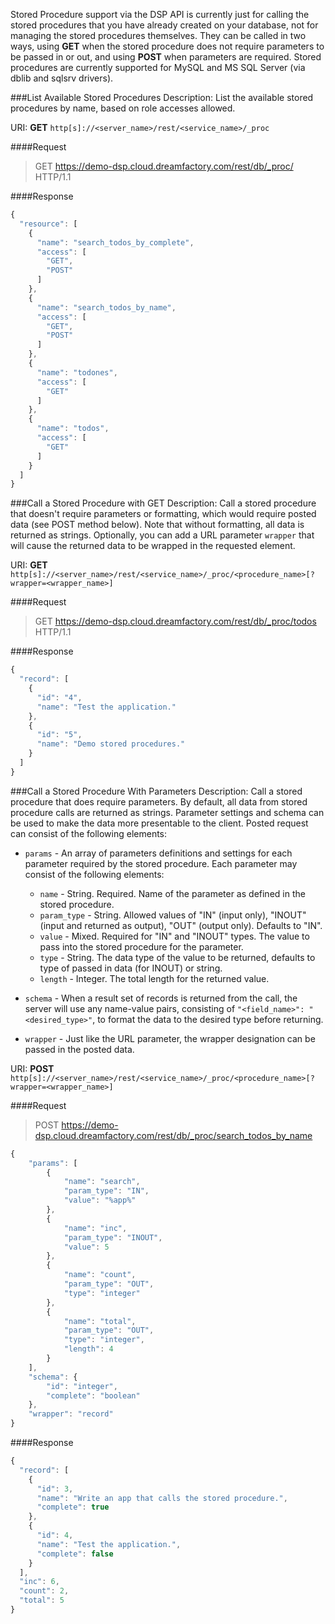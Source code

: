 Stored Procedure support via the DSP API is currently just for calling the stored procedures that you have already created on your database, not for managing the stored procedures themselves. They can be called in two ways, using **GET** when the stored procedure does not require parameters to be passed in or out, and using **POST** when parameters are required. Stored procedures are currently supported for MySQL and MS SQL Server (via dblib and sqlsrv drivers). 

###List Available Stored Procedures
Description:  List the available stored procedures by name, based on role accesses allowed.

URI: **GET** `http[s]://<server_name>/rest/<service_name>/_proc`

####Request
>GET https://demo-dsp.cloud.dreamfactory.com/rest/db/_proc/ HTTP/1.1

####Response
```javascript
{
  "resource": [
    {
      "name": "search_todos_by_complete",
      "access": [
        "GET",
        "POST"
      ]
    },
    {
      "name": "search_todos_by_name",
      "access": [
        "GET",
        "POST"
      ]
    },
    {
      "name": "todones",
      "access": [
        "GET"
      ]
    },
    {
      "name": "todos",
      "access": [
        "GET"
      ]
    }
  ]
}
```

###Call a Stored Procedure with GET
Description: Call a stored procedure that doesn't require parameters or formatting, which would require posted data (see POST method below). Note that without formatting, all data is returned as strings. Optionally, you can add a URL parameter `wrapper` that will cause the returned data to be wrapped in the requested element.

URI: **GET** `http[s]://<server_name>/rest/<service_name>/_proc/<procedure_name>[?wrapper=<wrapper_name>]`

####Request
>GET https://demo-dsp.cloud.dreamfactory.com/rest/db/_proc/todos HTTP/1.1

####Response
```javascript
{
  "record": [
    {
      "id": "4",
      "name": "Test the application."
    },
    {
      "id": "5",
      "name": "Demo stored procedures."
    }
  ]
}
```

###Call a Stored Procedure With Parameters
Description: Call a stored procedure that does require parameters. By default, all data from stored procedure calls are returned as strings. Parameter settings and schema can be used to make the data more presentable to the client. Posted request can consist of the following elements:

  * `params` - An array of parameters definitions and settings for each parameter required by the stored procedure. Each parameter may consist of the following elements:
    * `name` - String. Required. Name of the parameter as defined in the stored procedure.
    * `param_type` - String. Allowed values of "IN" (input only), "INOUT" (input and returned as output), "OUT" (output only).  Defaults to "IN".
    * `value` - Mixed. Required for "IN" and "INOUT" types. The value to pass into the stored procedure for the parameter.
    * `type` - String. The data type of the value to be returned, defaults to type of passed in data (for INOUT) or string.
    * `length` - Integer. The total length for the returned value.

  * `schema` - When a result set of records is returned from the call, the server will use any name-value pairs, consisting of `"<field_name>": "<desired_type>"`, to format the data to the desired type before returning.
  * `wrapper` - Just like the URL parameter, the wrapper designation can be passed in the posted data.


URI: **POST** `http[s]://<server_name>/rest/<service_name>/_proc/<procedure_name>[?wrapper=<wrapper_name>]`

####Request
>POST https://demo-dsp.cloud.dreamfactory.com/rest/db/_proc/search_todos_by_name

```javascript
{
    "params": [
        {
            "name": "search",
            "param_type": "IN",
            "value": "%app%"
        },
        {
            "name": "inc",
            "param_type": "INOUT",
            "value": 5
        },
        {
            "name": "count",
            "param_type": "OUT",
            "type": "integer"
        },
        {
            "name": "total",
            "param_type": "OUT",
            "type": "integer",
            "length": 4
        }
    ],
    "schema": {
        "id": "integer",
        "complete": "boolean"
    },
    "wrapper": "record"
}
```

####Response
```javascript
{
  "record": [
    {
      "id": 3,
      "name": "Write an app that calls the stored procedure.",
      "complete": true
    },
    {
      "id": 4,
      "name": "Test the application.",
      "complete": false
    }
  ],
  "inc": 6,
  "count": 2,
  "total": 5
}
```
